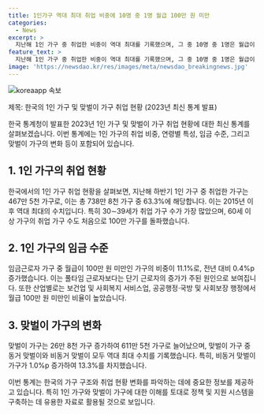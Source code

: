 ```yaml
---
title: 1인가구 역대 최대 취업 비중에 10명 중 1명 월급 100만 원 미만
categories:
  - News
excerpt: >
  지난해 1인 가구 중 취업한 비중이 역대 최대를 기록했으며, 그 중 10명 중 1명은 월급이 100만 원에 미치지 못했습니다. 또한, 맞벌이 가구 비중도 역대 최대로 늘었다. 1인 취업 가구를 연령별로 보면 30∼39세가 가장 많았으며, 임금근로자 가구 중 월급이 100만 원 미만인 비중도 늘어났습니다. 또한, 유배우 가구가 감소한 반면 맞벌이 가구는 증가했는데, 특히 비동거 맞벌이 가구 비중이 크게 늘었다는 것이 특징입니다.
feature_text: >
  지난해 1인 가구 중 취업한 비중이 역대 최대를 기록했으며, 그 중 10명 중 1명은 월급이 100만 원에 미치지 못했습니다. 또한, 맞벌이 가구 비중도 역대 최대로 늘었다. 1인 취업 가구를 연령별로 보면 30∼39세가 가장 많았으며, 임금근로자 가구 중 월급이 100만 원 미만인 비중도 늘어났습니다. 또한, 유배우 가구가 감소한 반면 맞벌이 가구는 증가했는데, 특히 비동거 맞벌이 가구 비중이 크게 늘었다는 것이 특징입니다.
image: 'https://newsdao.kr/res/images/meta/newsdao_breakingnews.jpg'
---
```


<p><img src="https://newsdao.kr/res/images/meta/newsdao_breakingnews.jpg" alt="koreaapp 속보" /></p>

<p>제목: 한국의 1인 가구 및 맞벌이 가구 취업 현황 (2023년 최신 통계 발표)</p>

<p>한국 통계청이 발표한 2023년 1인 가구 및 맞벌이 가구 취업 현황에 대한 최신 통계를 살펴보겠습니다. 이번 통계에는 1인 가구의 취업 비중, 연령별 특성, 임금 수준, 그리고 맞벌이 가구의 변화 등이 포함되어 있습니다. </p>

<h2 data-ke-size="size26">1. 1인 가구의 취업 현황</h2>

<p>한국에서의 1인 가구 취업 현황을 살펴보면, 지난해 하반기 1인 가구 중 취업한 가구는 467만 5천 가구로, 이는 총 738만 8천 가구 중 63.3%에 해당합니다. 이는 2015년 이후 역대 최대의 수치입니다. 특히 30∼39세가 취업 가구 수가 가장 많았으며, 60세 이상 가구의 취업 가구 수도 처음으로 100만 가구를 돌파했습니다.</p>

<h2 data-ke-size="size26">2. 1인 가구의 임금 수준</h2>

<p>임금근로자 가구 중 월급이 100만 원 미만인 가구의 비중이 11.1%로, 전년 대비 0.4%p 증가했습니다. 이는 풀타임 근로자보다는 단기 근로자의 증가가 주된 원인으로 보여집니다. 또한 산업별로는 보건업 및 사회복지 서비스업, 공공행정·국방 및 사회보장 행정에서 월급 100만 원 미만인 비율이 높았습니다.</p>

<h2 data-ke-size="size26">3. 맞벌이 가구의 변화</h2>

<p>맞벌이 가구는 26만 8천 가구 증가하여 611만 5천 가구로 늘어났으며, 맞벌이 가구 중 동거 맞벌이와 비동거 맞벌이 모두 역대 최대 수치를 기록했습니다. 특히, 비동거 맞벌이 가구가 1.0%p 증가하여 13.3%를 차지했습니다.</p>

<p>이번 통계는 한국의 가구 구조와 취업 현황 변화를 파악하는 데에 중요한 정보를 제공하고 있습니다. 특히 1인 가구와 맞벌이 가구에 대한 이해를 토대로 정책 및 지원 시스템을 구축하는 데 유용한 자료로 활용될 것으로 보입니다.</p>

